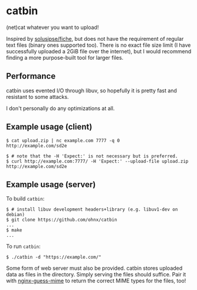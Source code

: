 # catbin

(net)cat whatever you want to upload!

Inspired by [solusipse/fiche](https://github.com/solusipse/fiche), but does not
have the requirement of regular text files (binary ones supported too).
There is no exact file size limit (I have successfully uploaded a 2GiB file over the internet),
but I would recommend finding a more purpose-built tool for larger files.

## Performance
catbin uses evented I/O through libuv, so hopefully it is pretty fast and
resistant to some attacks.

I don't personally do any optimizations at all.

## Example usage (client)

```
$ cat upload.zip | nc example.com 7777 -q 0
http://example.com/sd2e
```

```
$ # note that the -H 'Expect:' is not necessary but is preferred.
$ curl http://example.com:7777/ -H 'Expect:' --upload-file upload.zip 
http://example.com/sd2e
```

## Example usage (server)

To build `catbin`:
```
$ # install libuv development headers+library (e.g. libuv1-dev on debian)
$ git clone https://github.com/ohnx/catbin
...
$ make
...
```

To run `catbin`:
```
$ ./catbin -d "https://example.com/"
```

Some form of web server must also be provided. catbin stores uploaded data as files in the directory.
Simply serving the files should suffice. Pair it with [nginx-guess-mime](https://github.com/ohnx/nginx-guess-mime)
to return the correct MIME types for the files, too!
